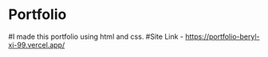 # Portfolio
#I made this portfolio using html and css.
#Site Link - https://portfolio-beryl-xi-99.vercel.app/
